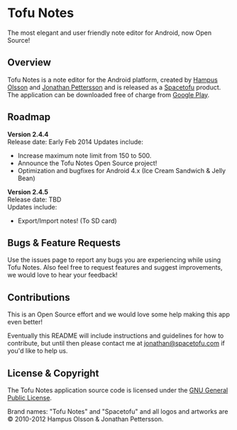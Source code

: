 Tofu Notes
==========

The most elegant and user friendly note editor for Android, now Open Source!

Overview
----------------
Tofu Notes is a note editor for the Android platform, created by [Hampus Olsson](http://dribbble.com/hampus) and [Jonathan Pettersson](http://jpettersson.com) and is released as a [Spacetofu](http://spacetofu.com) product. The application can be downloaded free of charge from [Google Play](https://play.google.com/store/apps/details?id=com.spacetofu.umlaut&hl=en).

Roadmap
-------

**Version 2.4.4**	
Release date: Early Feb 2014
Updates include:	

* Increase maximum note limit from 150 to 500.
* Announce the Tofu Notes Open Source project!
* Optimization and bugfixes for Android 4.x (Ice Cream Sandwich & Jelly Bean)	


**Version 2.4.5**	
Release date: TBD 	
Updates include:	

* Export/Import notes! (To SD card)

Bugs & Feature Requests
-----------

Use the issues page to report any bugs you are experiencing while using Tofu Notes. Also feel free to request features and suggest improvements, we would love to hear your feedback!

Contributions
-------------
This is an Open Source effort and we would love some help making this app even better! 

Eventually this README will include instructions and guidelines for how to contribute, but until then please contact me at [jonathan@spacetofu.com](mailto:jonathan@spacetofu.com) if you'd like to help us.


License & Copyright
-------
The Tofu Notes application source code is licensed under the [GNU General Public License](http://www.gnu.org/licenses/gpl.html). 

Brand names: "Tofu Notes" and "Spacetofu" and all logos and artworks are © 2010-2012 Hampus Olsson & Jonathan Pettersson. 
